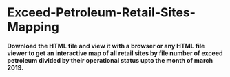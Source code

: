 # Exceed-Petroleum-Retail-Sites-Mapping
**Download the HTML file and view it with a browser or any HTML file viewer to get an interactive map of all retail sites by file number of exceed petroleum divided by their operational status upto the month of march 2019.**
